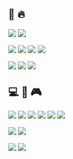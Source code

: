 <!-- ### Hi there 👋 -->

## :muscle: :fire:

![](https://img.shields.io/badge/-Unity-000000.svg?logo=unity&style=plastic)
![](https://img.shields.io/badge/-C%EF%BC%83-4db56a.svg?logo=csharp&style=plastic)

![](https://img.shields.io/badge/-AWS-232F3E.svg?logo=amazon-aws&style=plastic)
![](https://img.shields.io/badge/-GCP-4285F4.svg?logo=google-cloud&style=plastic)
![](https://img.shields.io/badge/-Jenkins-D24939.svg?logo=jenkins&style=plastic)
![](https://img.shields.io/badge/-Docker-1488C6.svg?logo=docker&style=plastic)

![](https://img.shields.io/badge/-Javascript-F7DF1E.svg?logo=javascript&style=plastic)
![](https://img.shields.io/badge/-Python-3776AB.svg?logo=python&style=plastic)
![](https://img.shields.io/badge/-PHP-777BB4.svg?logo=php&style=plastic)

<!-- ![](https://img.shields.io/badge/-Solidity-e6e6e6?logo=solidity&logoColor=black&style=plastic) -->
<!-- ![](https://img.shields.io/badge/-MySQL-4479A1.svg?logo=mysql&style=plastic) -->
<!-- ![](https://img.shields.io/badge/-Blender-F5792A.svg?logo=blender&style=plastic) -->
<!-- ![](https://img.shields.io/badge/-C++-00599C.svg?logo=cplusplus&style=plastic) -->
<!-- ![](https://img.shields.io/badge/-Github-181717.svg?logo=github&style=plastic) -->
<!-- ![](https://img.shields.io/badge/-Gitlab-E24329.svg?logo=gitlab&style=plastic) -->
<!-- ![](https://img.shields.io/badge/-Cakephp-D33C43.svg?logo=cakephp&style=plastic) -->
<!-- ![](https://img.shields.io/badge/-Laravel-E74430.svg?logo=laravel&style=plastic) -->

## :computer: :iphone: :video_game:

![](https://img.shields.io/badge/-Windows-0078D6.svg?logo=windows&style=plastic)
![](https://img.shields.io/badge/-Android-A4C639.svg?logo=android&style=plastic)
![](https://img.shields.io/badge/-Apple-999999.svg?logo=apple&style=plastic)
![](https://img.shields.io/badge/-Linux-FCC624.svg?logo=linux&style=plastic)
![](https://img.shields.io/badge/-Ubuntu-E95420.svg?logo=ubuntu&style=plastic)
![](https://img.shields.io/badge/-RaspberryPi-C51A4A.svg?logo=raspberrypi&style=plastic)

![](https://img.shields.io/badge/-Slack-4A154B.svg?logo=slack&style=plastic)
![](https://img.shields.io/badge/-Discord-7289DA.svg?logo=discord&style=plastic)

<!-- ![](https://img.shields.io/badge/-Udemy-EC5252.svg?logo=udemy&style=plastic) -->

![](https://img.shields.io/badge/-PS5-003791.svg?logo=playstation5&style=plastic)
![](https://img.shields.io/badge/-SWITCH-E60012.svg?logo=nintendoswitch&style=plastic)
<!-- ![](https://img.shields.io/badge/-Quest2-1C1E20.svg?logo=oculus&style=plastic) -->


<!--
**ywk1/ywk1** is a ✨ _special_ ✨ repository because its `README.md` (this file) appears on your GitHub profile.

Here are some ideas to get you started:

- 🔭 I’m currently working on ...
- 🌱 I’m currently learning ...
- 👯 I’m looking to collaborate on ...
- 🤔 I’m looking for help with ...
- 💬 Ask me about ...
- 📫 How to reach me: ...
- 😄 Pronouns: ...
- ⚡ Fun fact: ...
-->
